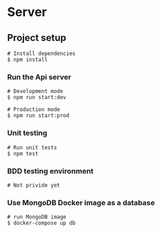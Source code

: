 # Server

## Project setup

```
# Install dependencies
$ npm install
```
### Run the Api server

```
# Development mode
$ npm run start:dev

# Production mode
$ npm run start:prod
```
### Unit testing

```
# Run unit tests
$ npm test
```
### BDD testing environment

```
# Not privide yet
```

### Use MongoDB Docker image as a database

```
# run MongoDB image
$ docker-compose up db
```